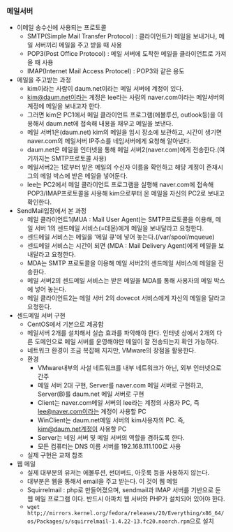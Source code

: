 ### 메일서버
- 이메일 송수신에 사용되는 프로토콜
    - SMTP(Simple Mail Transfer Protocol) : 클라이언트가 메일을 보내거나, 메일 서버끼리 메일을 주고 받을 때 사용
    - POP3(Post Office Protocol) : 메일 서버에 도착한 메일을 클라이언트로 가져올 때 사용
    - IMAP(Internet Mail Access Protocel) : POP3와 같은 용도
- 메일을 주고받는 과정
    - kim이라는 사람이 daum.net이라는 메일 서버에 계정이 있다.
    - kim@daum.net이라는 계정은 lee라는 사람의 naver.com이라는 메일서버의 계정에 메일을 보내고자 한다.
    - 그러면 kim은 PC1에서 메일 클라이언트 프로그램(에볼루션, outlook등)을 이용해서 daum.net에 접속해 내용을 채우고 메일을 보낸다.
    - 메일 서버1은(daum.net) kim의 메일을 임시 장소에 보관하고, 시간이 생기면 naver.com의 메일서버 IP주소를 네임서버에게 요청해 알아낸다.
    - daum.net은 메일을 인터넷을 통해 메일 서버2(naver.com)에게 전송한다.(여기까지는 SMTP프로토콜 사용)
    - 메일서버2는 1로부터 받은 메일의 수신자 이름을 확인하고 해당 계정이 존재시 그의 메일 박스에 받은 메일을 넣어둔다.
    - lee는 PC2에서 메일 클라이언트 프로그램을 실행해 naver.com에 접속해 POP3/IMAP프로토콜을 사용해 kim으로부터 온 메일을 자신의 PC2로 보내고 확인한다.
- SendMail입장에서 본 과정
    - 메일 클라이언트1(MUA : Mail User Agent)는 SMTP프로토콜을 이용해, 메일 서버 1의 센드메일 서비스(=데몬)에게 메일을 보내달라고 요청한다.
    - 센드메일 서비스는 메일을 '메일 큐'에 넣어 놓는다.(/var/spool/mqueue)
    - 센드메일 서비스는 시간이 되면 (MDA : Mail Delivery Agent)에게 메일을 보내달라고 요청한다.
    - MDA는 SMTP 프로토콜을 이용해 메일 서버2의 센드메일 서비스에 메일을 전송한다.
    - 메일 서버2의 센드메일 서비스는 받은 메일을 MDA를 통해 사용자의 메일 박스에 넣어 놓는다.
    - 메일 클라이언트2는 메일 서버 2의 dovecot 서비스에게 자신의 메일을 달라고 요청한다.
- 센드메일 서버 구현
    - CentOS에서 기본으로 제공함
    - 메일서버 2개를 설치해서 실습 효과를 파악해야 한다. 인터넷 상에서 2개의 다른 도메인으로 메일 서버를 운영해야만 메일이 잘 전송되는지 확인 가능하다.
    - 네트워크 환경이 조금 복잡해 지지만, VMware의 장점을 활용한다.
    - 환경
        - VMware내부의 사설 네트워크를 내부 네트워크가 아닌, 외부 인터넷으로 간주
        - 메일 서버 2대 구현, Server를 naver.com 메일 서버로 구현하고, Server(B)를 daum.net 메일 서버로 구현
        - Client는 naver.com메일 서버의 lee라는 계정의 사용자 PC, 즉 lee@naver.com이라는 계정이 사용할 PC
        - WinClient는 daum.net메일 서버의 kim사용자의 PC. 즉, kim@daum.net계정이 사용할 PC
        - Server는 네임 서버 및 메일 서버의 역할을 겸하도록 한다.
        - 모든 컴퓨터는 DNS 이름 서버를 192.168.111.100로 사용
    - 실제 구현은 교재 참조
- 웹 메일
    - 실제 대부분의 유저는 에볼루션, 썬더버드, 아웃룩 등을 사용하지 않는다.
    - 대부분은 웹을 통해서 email을 주고 받는다. 이 것이 웹 메일
    - Squirrelmail : php로 만들어졌으며, sendmail과 IMAP 서버를 기반으로 둔 웹 메일 프로그램 이다. 반드시 아파치 웹 서버와 PHP가 설치되어 있어야 한다.
    - `wget http;//mirrors.kernel.org/fedora/releases/20/Everything/x86_64/os/Packages/s/squirrelmail-1.4.22-13.fc20.noarch.rpm`으로 설치
